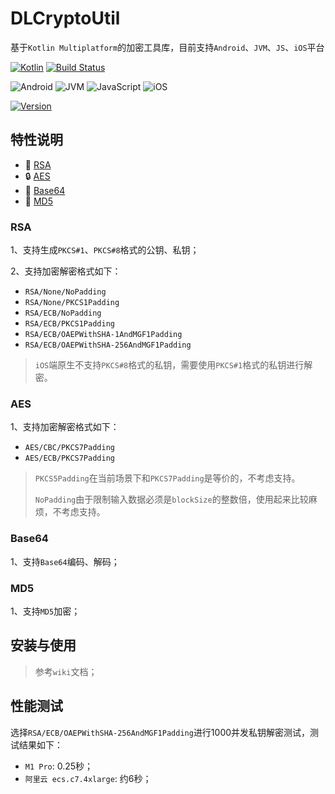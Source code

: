 # DLCryptoUtil

基于`Kotlin Multiplatform`的加密工具库，目前支持`Android`、`JVM`、`JS`、`iOS`平台

[![Kotlin](https://img.shields.io/badge/Kotlin-Multiplatform-7F52FF?style=for-the-badge&logo=kotlin&logoColor=white)](https://kotlinlang.org/docs/multiplatform.html)
[![Build Status](https://img.shields.io/github/workflow/status/D10NGYANG/DLCryptoUtil/Build/main?style=for-the-badge)](https://github.com/D10NGYANG/DLCryptoUtil)

![Android](https://img.shields.io/badge/Android-3DDC84?style=for-the-badge&logo=android&logoColor=white)
![JVM](https://img.shields.io/badge/JVM-007396?style=for-the-badge&logo=java&logoColor=white)
![JavaScript](https://img.shields.io/badge/JavaScript-F7DF1E?style=for-the-badge&logo=javascript&logoColor=black)
![iOS](https://img.shields.io/badge/iOS-000000?style=for-the-badge&logo=ios&logoColor=white)

[![Version](https://img.shields.io/badge/Version-0.2.1-blue?style=for-the-badge)](https://github.com/D10NGYANG/DLCryptoUtil/releases)

## 特性说明

 - 🔐 [RSA](#RSA)
 - 🔒 [AES](#AES)
 - 📝 [Base64](#Base64)
 - 🔑 [MD5](#MD5)


### RSA
1、支持生成`PKCS#1`、`PKCS#8`格式的公钥、私钥；

2、支持加密解密格式如下：
- `RSA/None/NoPadding`
- `RSA/None/PKCS1Padding`
- `RSA/ECB/NoPadding`
- `RSA/ECB/PKCS1Padding`
- `RSA/ECB/OAEPWithSHA-1AndMGF1Padding`
- `RSA/ECB/OAEPWithSHA-256AndMGF1Padding`

> `iOS`端原生不支持`PKCS#8`格式的私钥，需要使用`PKCS#1`格式的私钥进行解密。

### AES
1、支持加密解密格式如下：
- `AES/CBC/PKCS7Padding`
- `AES/ECB/PKCS7Padding`

> `PKCS5Padding`在当前场景下和`PKCS7Padding`是等价的，不考虑支持。
> 
> `NoPadding`由于限制输入数据必须是`blockSize`的整数倍，使用起来比较麻烦，不考虑支持。

### Base64
1、支持`Base64`编码、解码；

### MD5
1、支持`MD5`加密；

## 安装与使用
> 参考`wiki`文档；

## 性能测试
选择`RSA/ECB/OAEPWithSHA-256AndMGF1Padding`进行1000并发私钥解密测试，测试结果如下：
- `M1 Pro`: 0.25秒；
- `阿里云 ecs.c7.4xlarge`: 约6秒；